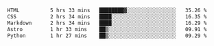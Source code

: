 <!--START_SECTION:waka-->

```txt
HTML          5 hrs 33 mins   ████████▓░░░░░░░░░░░░░░░░   35.26 %
CSS           2 hrs 34 mins   ████░░░░░░░░░░░░░░░░░░░░░   16.35 %
Markdown      2 hrs 34 mins   ████░░░░░░░░░░░░░░░░░░░░░   16.29 %
Astro         1 hr 33 mins    ██▒░░░░░░░░░░░░░░░░░░░░░░   09.91 %
Python        1 hr 27 mins    ██▒░░░░░░░░░░░░░░░░░░░░░░   09.29 %
```

<!--END_SECTION:waka-->
